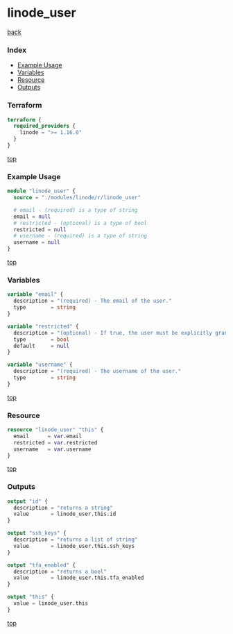 # linode_user

[back](../linode.md)

### Index

- [Example Usage](#example-usage)
- [Variables](#variables)
- [Resource](#resource)
- [Outputs](#outputs)

### Terraform

```terraform
terraform {
  required_providers {
    linode = ">= 1.16.0"
  }
}
```

[top](#index)

### Example Usage

```terraform
module "linode_user" {
  source = "./modules/linode/r/linode_user"

  # email - (required) is a type of string
  email = null
  # restricted - (optional) is a type of bool
  restricted = null
  # username - (required) is a type of string
  username = null
}
```

[top](#index)

### Variables

```terraform
variable "email" {
  description = "(required) - The email of the user."
  type        = string
}

variable "restricted" {
  description = "(optional) - If true, the user must be explicitly granted access to platform actions and entities."
  type        = bool
  default     = null
}

variable "username" {
  description = "(required) - The username of the user."
  type        = string
}
```

[top](#index)

### Resource

```terraform
resource "linode_user" "this" {
  email      = var.email
  restricted = var.restricted
  username   = var.username
}
```

[top](#index)

### Outputs

```terraform
output "id" {
  description = "returns a string"
  value       = linode_user.this.id
}

output "ssh_keys" {
  description = "returns a list of string"
  value       = linode_user.this.ssh_keys
}

output "tfa_enabled" {
  description = "returns a bool"
  value       = linode_user.this.tfa_enabled
}

output "this" {
  value = linode_user.this
}
```

[top](#index)